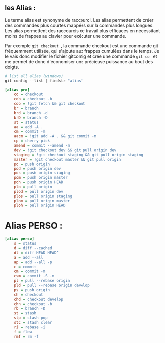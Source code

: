 ## les Alias : 
Le terme alias est synonyme de raccourci. Les alias permettent de créer des commandes plus courtes mappées sur la commandes plus longues. Les alias permettent des raccourcis de travail plus efficaces en nécessitant moins de frappes au clavier pour exécuter une commande. 

Par exemple ```git checkout ```, la commande checkout est une commande git fréquemment utilisée, qui s'ajoute aux frappes cumulées dans le temps. Je le vais donc modifier le fichier gitconfig et crée une commande ```git co ``` et me permet de donc d'économiser une précieuse puissance au bout des doigts. 

```powershell
# list all alias (windows)
git config --list | findstr "alias"
```

```ini
[alias pro]
	co = checkout
	cob = checkout -b
	coo = !git fetch && git checkout
	br = branch
	brd = branch -d
	brD = branch -D
	st = status
	aa = add -A .
	cm = commit -m
	aacm = !git add -A . && git commit -m
	cp = cherry-pick
	amend = commit --amend -m
	dev = !git checkout dev && git pull origin dev
	staging = !git checkout staging && git pull origin staging
	master = !git checkout master && git pull origin 
	po = push origin
	pod = push origin dev
	pos = push origin staging
	pom = push origin master
	poh = push origin HEAD
	plo = pull origin
	plod = pull origin dev
	plos = pull origin staging
	plom = pull origin master
	ploh = pull origin HEAD
```


# Alias PERSO : 

```ini
[alias perso]
    s = status
    d = diff --cached
    dl = diff HEAD HEAD^
    a = add --all
    ap = add --all -p
    c = commit
    cm = commit -m
    csm = commit -S -m
    pl = pull --rebase origin
    pld = pull --rebase origin develop
    ps = push origin
    ch = checkout
    chd = checkout develop
    chn = checkout -b
    rb = branch -D
    st = stash
    stp = stash pop
    stc = stash clear
    ri = rebase -i
    f = flow
    rmf = rm -f
```

